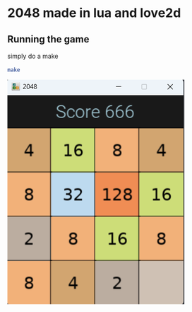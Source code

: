 ﻿# 2048 made in lua and love2d
## Running the game
simply do a make
```bash
make
```
![screenshot](screenshot.png)


